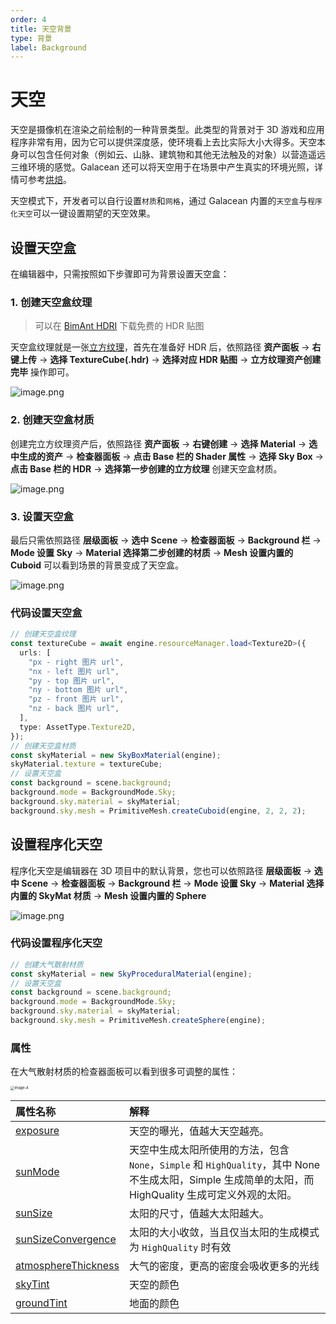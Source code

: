 ```yaml
---
order: 4
title: 天空背景
type: 背景
label: Background
---
```


# 天空

天空是摄像机在渲染之前绘制的一种背景类型。此类型的背景对于 3D 游戏和应用程序非常有用，因为它可以提供深度感，使环境看上去比实际大小大得多。天空本身可以包含任何对象（例如云、山脉、建筑物和其他无法触及的对象）以营造遥远三维环境的感觉。Galacean 还可以将天空用于在场景中产生真实的环境光照，详情可参考[烘焙]()。

天空模式下，开发者可以自行设置`材质`和`网格`，通过 Galacean 内置的`天空盒`与`程序化天空`可以一键设置期望的天空效果。

## 设置天空盒

在编辑器中，只需按照如下步骤即可为背景设置天空盒：

### 1. 创建天空盒纹理

> 可以在 [BimAnt HDRI](http://hdri.bimant.com/) 下载免费的 HDR 贴图

天空盒纹理就是一张[立方纹理]()，首先在准备好 HDR 后，依照路径 **资产面板** -> **右键上传** -> **选择 TextureCube(.hdr)** -> **选择对应 HDR 贴图** -> **立方纹理资产创建完毕** 操作即可。

![image.png](https://mdn.alipayobjects.com/huamei_yo47yq/afts/img/A*5PG6Rpo-aTwAAAAAAAAAAAAADhuCAQ/original)

### 2. 创建天空盒材质

创建完立方纹理资产后，依照路径 **资产面板** -> **右键创建** -> **选择 Material** -> **选中生成的资产** -> **检查器面板** -> **点击 Base 栏的 Shader 属性** -> **选择 Sky Box** -> **点击 Base 栏的 HDR** -> **选择第一步创建的立方纹理** 创建天空盒材质。

![image.png](https://mdn.alipayobjects.com/huamei_yo47yq/afts/img/A*YkX9R5yfGE0AAAAAAAAAAAAADhuCAQ/original)

### 3. 设置天空盒

最后只需依照路径 **层级面板** -> **选中 Scene** -> **检查器面板** -> **Background 栏** -> **Mode 设置 Sky** -> **Material 选择第二步创建的材质** -> **Mesh 设置内置的 Cuboid** 可以看到场景的背景变成了天空盒。

![image.png](https://mdn.alipayobjects.com/huamei_yo47yq/afts/img/A*p7GoTaPzcQ0AAAAAAAAAAAAADhuCAQ/original)

### 代码设置天空盒

```typescript
// 创建天空盒纹理
const textureCube = await engine.resourceManager.load<Texture2D>({
  urls: [
    "px - right 图片 url",
    "nx - left 图片 url",
    "py - top 图片 url",
    "ny - bottom 图片 url",
    "pz - front 图片 url",
    "nz - back 图片 url",
  ],
  type: AssetType.Texture2D,
});
// 创建天空盒材质
const skyMaterial = new SkyBoxMaterial(engine);
skyMaterial.texture = textureCube;
// 设置天空盒
const background = scene.background;
background.mode = BackgroundMode.Sky;
background.sky.material = skyMaterial;
background.sky.mesh = PrimitiveMesh.createCuboid(engine, 2, 2, 2);
```

## 设置程序化天空

程序化天空是编辑器在 3D 项目中的默认背景，您也可以依照路径 **层级面板** -> **选中 Scene** -> **检查器面板** -> **Background 栏** -> **Mode 设置 Sky** -> **Material 选择内置的 SkyMat 材质** -> **Mesh 设置内置的 Sphere**

![image.png](https://mdn.alipayobjects.com/huamei_yo47yq/afts/img/A*IEX-SJKmyJEAAAAAAAAAAAAADhuCAQ/original)

### 代码设置程序化天空

```typescript
// 创建大气散射材质
const skyMaterial = new SkyProceduralMaterial(engine);
// 设置天空盒
const background = scene.background;
background.mode = BackgroundMode.Sky;
background.sky.material = skyMaterial;
background.sky.mesh = PrimitiveMesh.createSphere(engine);
```

### 属性

在大气散射材质的检查器面板可以看到很多可调整的属性：

<img src="https://mdn.alipayobjects.com/huamei_yo47yq/afts/img/A*JlfeSJke8UYAAAAAAAAAAAAADhuCAQ/original" alt="image-4" style="zoom:40%;" />

| 属性名称                                                                    | 解释                                                                                                                                                   |
| :-------------------------------------------------------------------------- | :----------------------------------------------------------------------------------------------------------------------------------------------------- |
| [exposure](${api}core/SkyProceduralMaterial#exposure)                       | 天空的曝光，值越大天空越亮。                                                                                                                           |
| [sunMode](${api}core/SkyProceduralMaterial#sunMode)                         | 天空中生成太阳所使用的方法，包含 `None`，`Simple` 和 `HighQuality`，其中 None 不生成太阳，Simple 生成简单的太阳，而 HighQuality 生成可定义外观的太阳。 |
| [sunSize](${api}core/SkyProceduralMaterial#sunSize)                         | 太阳的尺寸，值越大太阳越大。                                                                                                                           |
| [sunSizeConvergence](${api}core/SkyProceduralMaterial#sunSizeConvergence)   | 太阳的大小收敛，当且仅当太阳的生成模式为 `HighQuality` 时有效                                                                                          |
| [atmosphereThickness](${api}core/SkyProceduralMaterial#atmosphereThickness) | 大气的密度，更高的密度会吸收更多的光线                                                                                                                 |
| [skyTint](${api}core/SkyProceduralMaterial#skyTint)                         | 天空的颜色                                                                                                                                             |
| [groundTint](${api}core/SkyProceduralMaterial#groundTint)                   | 地面的颜色                                                                                                                                             |

